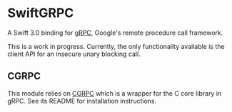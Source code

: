 # SwiftGRPC

A Swift 3.0 binding for [gRPC](https://github.com/grpc/grpc), Google's remote procedure call framework.

This is a work in progress. Currently, the only functionality available is the client API for an insecure unary blocking call.

## CGRPC

This module relies on [CGRPC](https://github.com/Huawei-PTLab/CGRPC/) which is a wrapper for the C core library in gRPC. See its README for installation instructions.

